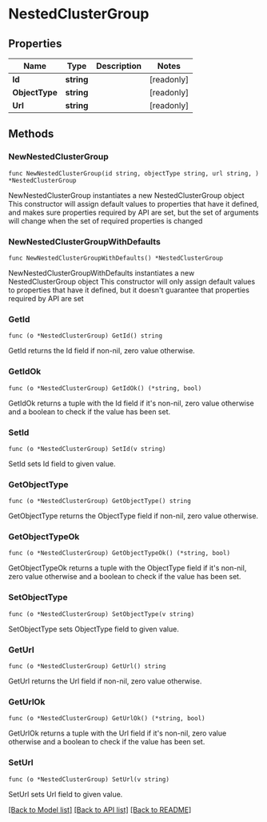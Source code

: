 # NestedClusterGroup

## Properties

Name | Type | Description | Notes
------------ | ------------- | ------------- | -------------
**Id** | **string** |  | [readonly] 
**ObjectType** | **string** |  | [readonly] 
**Url** | **string** |  | [readonly] 

## Methods

### NewNestedClusterGroup

`func NewNestedClusterGroup(id string, objectType string, url string, ) *NestedClusterGroup`

NewNestedClusterGroup instantiates a new NestedClusterGroup object
This constructor will assign default values to properties that have it defined,
and makes sure properties required by API are set, but the set of arguments
will change when the set of required properties is changed

### NewNestedClusterGroupWithDefaults

`func NewNestedClusterGroupWithDefaults() *NestedClusterGroup`

NewNestedClusterGroupWithDefaults instantiates a new NestedClusterGroup object
This constructor will only assign default values to properties that have it defined,
but it doesn't guarantee that properties required by API are set

### GetId

`func (o *NestedClusterGroup) GetId() string`

GetId returns the Id field if non-nil, zero value otherwise.

### GetIdOk

`func (o *NestedClusterGroup) GetIdOk() (*string, bool)`

GetIdOk returns a tuple with the Id field if it's non-nil, zero value otherwise
and a boolean to check if the value has been set.

### SetId

`func (o *NestedClusterGroup) SetId(v string)`

SetId sets Id field to given value.


### GetObjectType

`func (o *NestedClusterGroup) GetObjectType() string`

GetObjectType returns the ObjectType field if non-nil, zero value otherwise.

### GetObjectTypeOk

`func (o *NestedClusterGroup) GetObjectTypeOk() (*string, bool)`

GetObjectTypeOk returns a tuple with the ObjectType field if it's non-nil, zero value otherwise
and a boolean to check if the value has been set.

### SetObjectType

`func (o *NestedClusterGroup) SetObjectType(v string)`

SetObjectType sets ObjectType field to given value.


### GetUrl

`func (o *NestedClusterGroup) GetUrl() string`

GetUrl returns the Url field if non-nil, zero value otherwise.

### GetUrlOk

`func (o *NestedClusterGroup) GetUrlOk() (*string, bool)`

GetUrlOk returns a tuple with the Url field if it's non-nil, zero value otherwise
and a boolean to check if the value has been set.

### SetUrl

`func (o *NestedClusterGroup) SetUrl(v string)`

SetUrl sets Url field to given value.



[[Back to Model list]](../README.md#documentation-for-models) [[Back to API list]](../README.md#documentation-for-api-endpoints) [[Back to README]](../README.md)


